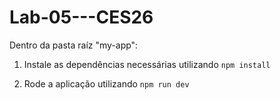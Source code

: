 # Lab-05---CES26

Dentro da pasta raíz "my-app":
1) Instale as dependências necessárias utilizando `npm install`

2) Rode a aplicação utilizando `npm run dev`
